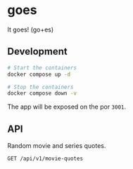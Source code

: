 # goes

It goes! (go+es)

## Development

```sh
# Start the containers
docker compose up -d

# Stop the containers
docker compose down -v
```

The app will be exposed on the por `3001`.

## API

Random movie and series quotes.

```txt
GET /api/v1/movie-quotes
```
